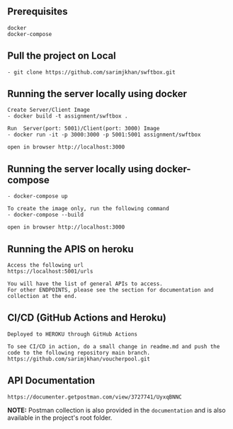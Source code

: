 ## Prerequisites

```
docker
docker-compose
```

## Pull the project on Local

```
- git clone https://github.com/sarimjkhan/swftbox.git
```

## Running the server locally using docker

```
Create Server/Client Image
- docker build -t assignment/swftbox .

Run  Server(port: 5001)/Client(port: 3000) Image
- docker run -it -p 3000:3000 -p 5001:5001 assignment/swftbox

open in browser http://localhost:3000
```

## Running the server locally using docker-compose

```
- docker-compose up

To create the image only, run the following command
- docker-compose --build

open in browser http://localhost:3000
```

## Running the APIS on heroku

```
Access the following url
https://localhost:5001/urls

You will have the list of general APIs to access.
For other ENDPOINTS, please see the section for documentation and collection at the end.
```

## CI/CD (GitHub Actions and Heroku)

```
Deployed to HEROKU through GitHub Actions

To see CI/CD in action, do a small change in readme.md and push the code to the following repository main branch.
https://github.com/sarimjkhan/voucherpool.git
```

## API Documentation

```
https://documenter.getpostman.com/view/3727741/UyxqBNNC
```

**NOTE:** Postman collection is also provided in the `documentation` and is also available in the project's root folder.
